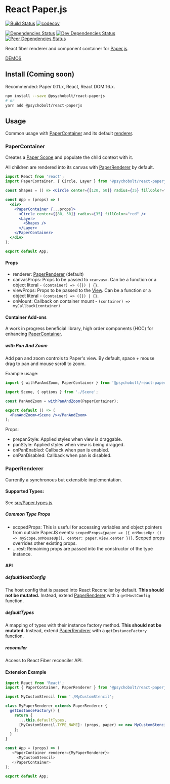 # React Paper.js

[![Build Status](https://travis-ci.org/psychobolt/react-paperjs.svg?branch=master)](https://travis-ci.org/psychobolt/react-paperjs)
[![codecov](https://codecov.io/gh/psychobolt/react-paperjs/branch/master/graph/badge.svg)](https://codecov.io/gh/psychobolt/react-paperjs)

[![Dependencies Status](https://david-dm.org/psychobolt/react-paperjs.svg)](https://david-dm.org/psychobolt/react-paperjs)
[![Dev Dependencies Status](https://david-dm.org/psychobolt/react-paperjs/dev-status.svg)](https://david-dm.org/psychobolt/react-paperjs?type=dev)
[![Peer Dependencies Status](https://david-dm.org/psychobolt/react-paperjs/peer-status.svg)](https://david-dm.org/psychobolt/react-paperjs?type=peer)

React fiber renderer and component container for [Paper.js](http://paperjs.org/).

[DEMOS](https://psychobolt.github.io/react-paperjs)

## Install (Coming soon)

Recommended: Paper 0.11.x, React, React DOM 16.x.

```sh
npm install --save @psychobolt/react-paperjs
# or
yarn add @psychobolt/react-paperjs
```

## Usage

Common usage with [PaperContainer](#papercontainer) and its default [renderer](#paperrenderer).

### PaperContainer

Creates a [Paper Scope](http://paperjs.org/reference/paperscope/) and populate the child context with it.

All children are rendered into its canvas with [PaperRenderer](#paperrenderer) by default.

```jsx
import React from 'react';
import PaperContainer, { Circle, Layer } from '@psychobolt/react-paperjs'

const Shapes = () => <Circle center={[120, 50]} radius={35} fillColor="#00FF00" />;

const App = (props) => (
  <div>
    <PaperContainer {...props}>
      <Circle center={[80, 50]} radius={35} fillColor="red" />
      <Layer>
        <Shapes />
      </Layer>
    </PaperContainer>
  </div>
);

export default App;
```

#### Props

- renderer: [PaperRenderer](#paperrenderer) (default)
- canvasProps: Props to be passed to ```<canvas>```. Can be a function or a object literal - ```(container) => ({}) | {}```.
- viewProps: Props to be passed to the [View](http://paperjs.org/reference/view/). Can be a function or a object literal - ```(container) => ({}) | {}```.
- onMount: Callback on container mount - ```(container) => myCallback(container)```

#### Container Add-ons

A work in progress beneficial library, high order components (HOC) for enhancing [PaperContainer](#papercontainer).

##### with Pan And Zoom

Add pan and zoom controls to Paper's view. By default, space + mouse drag to pan and mouse scroll to zoom.

Example usage:
```jsx
import { withPanAndZoom, PaperContainer } from '@psychobolt/react-paperjs'

import Scene, { options } from './Scene';

const PanAndZoom = withPanAndZoom(PaperContainer);

export default () => (
  <PanAndZoom><Scene /></PanAndZoom>
);
```

Props:
- prepanStyle: Applied styles when view is draggable.
- panStyle: Applied styles when view is being dragged.
- onPanEnabled: Callback when pan is enabled.
- onPanDisabled: Callback when pan is disabled.

### PaperRenderer

Currently a synchronous but extensible implementation.

#### Supported Types:

See [src/Paper.types.js](src/Paper.types.js).

##### Common Type Props

- scopedProps: This is useful for accessing variables and object pointers from outside PaperJS events: ```scopedProps={paper => ({ onMouseUp: () => myScope.onMouseUp(), center: paper.view.center })}```. Scoped props overrides other existing props.
- ...rest: Remaining props are passed into the constructor of the type instance.

#### API

##### defaultHostConfig

The host config that is passed into React Reconciler by default. __This should not be mutated.__ Instead, extend [PaperRenderer](#paperrenderer) with a ```getHostConfig``` function.

##### defaultTypes

A mapping of types with their instance factory method. __This should not be mutated.__ Instead, extend [PaperRenderer](#paperrenderer) with a ```getInstanceFactory``` function.

##### reconciler

Access to React Fiber reconciler API.

#### Extension Example

```js
import React from 'React';
import { PaperContainer, PaperRenderer } from '@psychobolt/react-paperjs'

import MyCustomStencil from './MyCustomStencil';

class MyPaperRenderer extends PaperRenderer {
  getInstanceFactory() {
    return { 
      ...this.defaultTypes,
      [MyCustomStencil.TYPE_NAME]: (props, paper) => new MyCustomStencil(props),
    };
  }
}

const App = (props) => (
   <PaperContainer renderer={MyPaperRenderer}>
     <MyCustomStencil>
   </PaperContainer>
);

export default App;
```